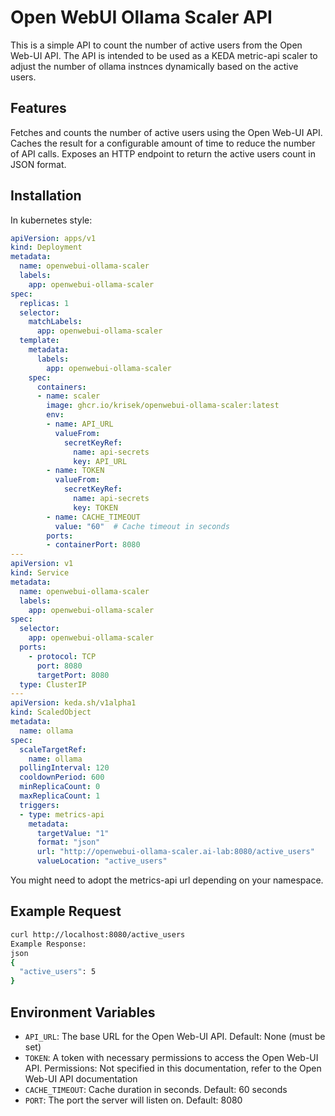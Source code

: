# Open WebUI Ollama Scaler API

This is a simple API to count the number of active users from the Open Web-UI API. The API is intended to be used as a KEDA metric-api scaler to adjust the number of ollama instnces dynamically based on the active users.

## Features
Fetches and counts the number of active users using the Open Web-UI API.
Caches the result for a configurable amount of time to reduce the number of API calls.
Exposes an HTTP endpoint to return the active users count in JSON format.

## Installation

In kubernetes style:

```yaml
apiVersion: apps/v1
kind: Deployment
metadata:
  name: openwebui-ollama-scaler
  labels:
    app: openwebui-ollama-scaler
spec:
  replicas: 1
  selector:
    matchLabels:
      app: openwebui-ollama-scaler
  template:
    metadata:
      labels:
        app: openwebui-ollama-scaler
    spec:
      containers:
      - name: scaler
        image: ghcr.io/krisek/openwebui-ollama-scaler:latest
        env:
        - name: API_URL
          valueFrom:
            secretKeyRef:
              name: api-secrets
              key: API_URL
        - name: TOKEN
          valueFrom:
            secretKeyRef:
              name: api-secrets
              key: TOKEN
        - name: CACHE_TIMEOUT
          value: "60"  # Cache timeout in seconds
        ports:
        - containerPort: 8080
---
apiVersion: v1
kind: Service
metadata:
  name: openwebui-ollama-scaler
  labels:
    app: openwebui-ollama-scaler
spec:
  selector:
    app: openwebui-ollama-scaler
  ports:
    - protocol: TCP
      port: 8080
      targetPort: 8080
  type: ClusterIP
---
apiVersion: keda.sh/v1alpha1
kind: ScaledObject
metadata:
  name: ollama
spec:
  scaleTargetRef:
    name: ollama
  pollingInterval: 120
  cooldownPeriod: 600
  minReplicaCount: 0
  maxReplicaCount: 1
  triggers:
  - type: metrics-api
    metadata:
      targetValue: "1"
      format: "json"
      url: "http://openwebui-ollama-scaler.ai-lab:8080/active_users"
      valueLocation: "active_users"
```

You might need to adopt the metrics-api url depending on your namespace.

## Example Request
```bash
curl http://localhost:8080/active_users
Example Response:
json
{
  "active_users": 5
}
```

## Environment Variables

- `API_URL`: The base URL for the Open Web-UI API.
  Default: None (must be set)
- `TOKEN`: A token with necessary permissions to access the Open Web-UI API.
  Permissions: Not specified in this documentation, refer to the Open Web-UI API documentation
- `CACHE_TIMEOUT`: Cache duration in seconds.
  Default: 60 seconds
- `PORT`: The port the server will listen on.
  Default: 8080
